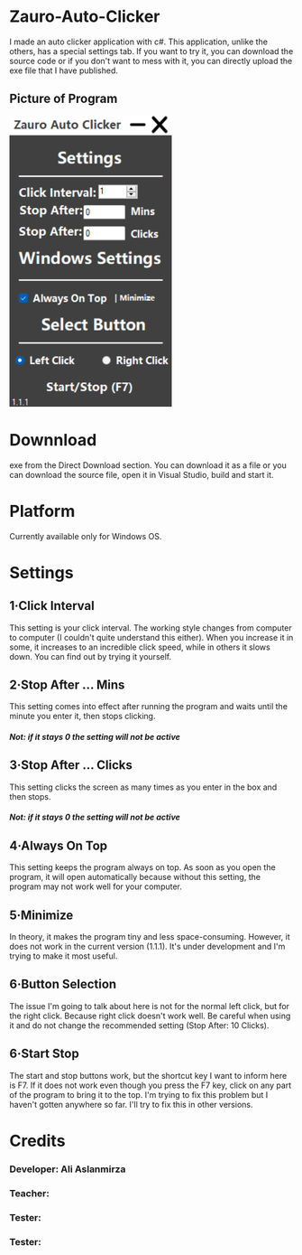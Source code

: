 # Zauro-Auto-Clicker
I made an auto clicker application with c#. This application, unlike the others, has a special settings tab. If you want to try it, you can download the source code or if you don't want to mess with it, you can directly upload the exe file that I have published.

## Picture of Program

![Screenshot](picture1.png)

# Downnload
exe from the Direct Download section. You can download it as a file or you can download the source file, open it in Visual Studio, build and start it.

# Platform
Currently available only for Windows OS.

# Settings

## 1·Click Interval
This setting is your click interval. The working style changes from computer to computer (I couldn't quite understand this either). When you increase it in some, it increases to an incredible click speed, while in others it slows down. You can find out by trying it yourself.

## 2·Stop After ... Mins
This setting comes into effect after running the program and waits until the minute you enter it, then stops clicking.

##### Not: if it stays 0 the setting will not be active

## 3·Stop After ... Clicks
This setting clicks the screen as many times as you enter in the box and then stops.

##### Not: if it stays 0 the setting will not be active

## 4·Always On Top
This setting keeps the program always on top. As soon as you open the program, it will open automatically because without this setting, the program may not work well for your computer.

## 5·Minimize
In theory, it makes the program tiny and less space-consuming. However, it does not work in the current version (1.1.1). It's under development and I'm trying to make it most useful.

## 6·Button Selection
The issue I'm going to talk about here is not for the normal left click, but for the right click. Because right click doesn't work well. Be careful when using it and do not change the recommended setting (Stop After: 10 Clicks).

## 6·Start Stop
The start and stop buttons work, but the shortcut key I want to inform here is F7. If it does not work even though you press the F7 key, click on any part of the program to bring it to the top. I'm trying to fix this problem but I haven't gotten anywhere so far. I'll try to fix this in other versions.

# Credits
### Developer: Ali Aslanmirza
### Teacher:
### Tester:
### Tester:
